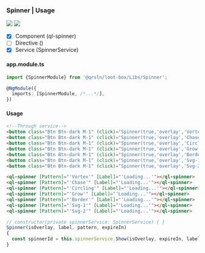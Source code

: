 ### Spinner | Usage

[![](https://img.shields.io/badge/Main-readme-white?style=for-the-badge)](../../readme.md)
[![](https://img.shields.io/badge/readme-white?style=for-the-badge)](readme.md)

- [x] Component (ql-spinner)
- [ ] Directive ()
- [x] Service (SpinnerService)

#### app.module.ts

```typescript
import {SpinnerModule} from '@qrsln/loot-box/Libs/Spinner';

@NgModule({
  imports: [SpinnerModule, /*...*/],
})
```  

#### Usage

```html
<!--Through service-->
<button class="Btn Btn-dark M-1" (click)="Spinner(true,'overlay','Vortex',5000)">Vortex</button>
<button class="Btn Btn-dark M-1" (click)="Spinner(true,'overlay','Chase',5000)">Chase</button>
<button class="Btn Btn-dark M-1" (click)="Spinner(true,'overlay','Circling',5000)">Circling</button>
<button class="Btn Btn-dark M-1" (click)="Spinner(true,'overlay','Grow',5000)">Grow</button>
<button class="Btn Btn-dark M-1" (click)="Spinner(true,'overlay','Border',5000)">Border</button>
<button class="Btn Btn-dark M-1" (click)="Spinner(true,'overlay','Svg-1',5000)">Svg-1</button>
<button class="Btn Btn-dark M-1" (click)="Spinner(true,'overlay','Svg-2',5000)">Svg-2</button>

<ql-spinner [Pattern]="'Vortex'" [Label]="'Loading...'"></ql-spinner>
<ql-spinner [Pattern]="'Chase'" [Label]="'Loading...'"></ql-spinner>
<ql-spinner [Pattern]="'Circling'" [Label]="'Loading...'"></ql-spinner>
<ql-spinner [Pattern]="'Grow'" [Label]="'Loading...'"></ql-spinner>
<ql-spinner [Pattern]="'Border'" [Label]="'Loading...'"></ql-spinner>
<ql-spinner [Pattern]="'Svg-1'" [Label]="'Loading...'"></ql-spinner>
<ql-spinner [Pattern]="'Svg-2'" [Label]="'Loading...'"></ql-spinner>

```

```typescript
// constructor(private spinnerService: SpinnerService) { }
Spinner(isOverlay, label, pattern, expireIn)
{
  const spinnerId = this.spinnerService.Show(isOverlay, expireIn, label, pattern);
}

```   
